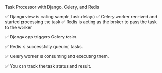 Task Processor with Django, Celery, and Redis

✅ Django view is calling sample_task.delay()
✅ Celery worker received and started processing the task
✅ Redis is acting as the broker to pass the task to the worker

✅ Django app triggers Celery tasks.

✅ Redis is successfully queuing tasks.

✅ Celery worker is consuming and executing them.

✅ You can track the task status and result.